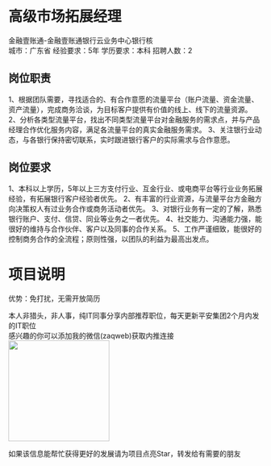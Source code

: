 # 高级市场拓展经理
金融壹账通-金融壹账通银行云业务中心银行核  
城市：广东省 经验要求：5年 学历要求：本科  招聘人数：2

## 岗位职责
1、根据团队需要，寻找适合的、有合作意愿的流量平台（账户流量、资金流量、资产流量），完成商务洽谈，为目标客户提供有价值的线上、线下的流量资源。
 2、分析各类型流量平台，找出不同类型流量平台对金融服务的需求点，并与产品经理合作优化服务内容，满足各流量平台的真实金融服务需求。
 3、关注银行业动态，与各银行保持密切联系，实时跟进银行客户的实际需求与合作意愿。

## 岗位要求
1、本科以上学历，5年以上三方支付行业、互金行业、或电商平台等行业业务拓展经验，有拓展银行客户经验者优先。
 2、有丰富的行业资源，与流量平台方金融方向决策权人有过业务合作或商务活动者优先。
 3、对银行业务有一定的了解，熟悉银行账户、支付、信贷、同业等业务之一者优先。
 4、社交能力、沟通能力强，能很好的维持与合作伙伴、客户以及同事的合作关系。
 5、工作严谨细致，能很好的控制商务合作的全流程；原则性强，以团队的利益为最高出发点。

# 项目说明

优势：免打扰，无需开放简历

本人非猎头，非人事，纯IT同事分享内部推荐职位，每天更新平安集团2个月内发的IT职位  
感兴趣的你可以添加我的微信(zaqweb)获取内推连接  
<img src="https://github.com/zaqweb/PA-IT-JOBS/blob/master/WechatICode.jpeg"  height="200" width="200">

如果该信息能帮忙获得更好的发展请为项目点亮Star，转发给有需要的朋友




